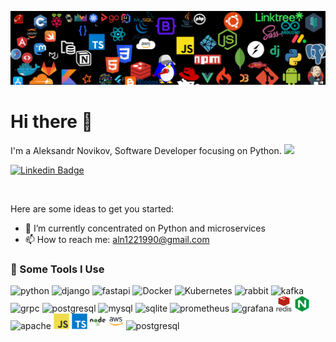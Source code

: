 ![](./header.png)

# Hi there 👋

I'm a Aleksandr Novikov, Software Developer focusing on Python. <img src="https://media.giphy.com/media/VgCDAzcKvsR6OM0uWg/giphy.gif" width="50"> 
<br />

[![Linkedin Badge](https://img.shields.io/badge/-Telegram-blue?style=plastic&logo=telegram&logoColor=white&link=https://t.me/AlexanderBryksin)](https://t.me/test_user99)

<br />

Here are some ideas to get you started:

- 🌱 I’m currently concentrated on Python and microservices
- 📫 How to reach me: aln1221990@gmail.com

<h3>🚀 Some Tools I Use</h3>

<p align="left">
<img src="https://cdn.svgporn.com/logos/python.svg" alt="python" width="25" height="25" />
<img src="https://cdn.svgporn.com/logos/django.svg" alt="django" width="25" height="25" />
<img src="https://cdn.svgporn.com/logos/fastapi-icon.svg" alt="fastapi" width="25" height="25" />
<img src="https://cdn.svgporn.com/logos/docker-icon.svg" alt="Docker" width="25" height="25" />
<img src="https://www.vectorlogo.zone/logos/kubernetes/kubernetes-icon.svg" alt="Kubernetes" width="25" height="25" />
<img src="https://cdn.svgporn.com/logos/rabbitmq-icon.svg" alt="rabbit" width="25" height="25" />
<img src="https://cdn.svgporn.com/logos/kafka-icon.svg" alt="kafka" width="25" height="25" />
<img src="https://cdn.svgporn.com/logos/grpc.svg" alt="grpc" width="25" height="25" />
<img src="https://cdn.svgporn.com/logos/postgresql.svg" alt="postgresql" width="25" height="25" />
<img src="https://cdn.svgporn.com/logos/mysql.svg" alt="mysql" width="25" height="25" />
<img src="https://cdn.svgporn.com/logos/sqlite.svg" alt="sqlite" width="25" height="25" />
<img src="https://cdn.svgporn.com/logos/prometheus.svg" alt="prometheus" width="25" height="25" />
<img src="https://cdn.svgporn.com/logos/grafana.svg" alt="grafana" width="25" height="25" />
<img src="https://raw.githubusercontent.com/devicons/devicon/master/icons/redis/redis-original-wordmark.svg" alt="redis" width="25" height="25" />
<img src="https://raw.githubusercontent.com/devicons/devicon/master/icons/nginx/nginx-original.svg" alt="nginx" width="25" height="25" />
<img src="https://cdn.svgporn.com/logos/apache.svg" alt="apache" width="25" height="25" />
<img src="https://raw.githubusercontent.com/devicons/devicon/master/icons/javascript/javascript-original.svg" alt="javascript" width="25" height="25" />
<img src="https://raw.githubusercontent.com/devicons/devicon/master/icons/typescript/typescript-original.svg" alt="typescript" width="25" height="25" />
<img src="https://raw.githubusercontent.com/devicons/devicon/master/icons/nodejs/nodejs-original-wordmark.svg" alt="nodejs" width="25" height="25" />
<img src="https://raw.githubusercontent.com/github/explore/80688e429a7d4ef2fca1e82350fe8e3517d3494d/topics/aws/aws.png" alt="aws" width="25" height="25" />
<img src="https://cdn.svgporn.com/logos/nestjs.svg" alt="postgresql" width="25" height="25" />
</p>
